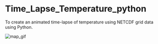 # Time_Lapse_Temperature_python
To create an animated time-lapse of temperature using NETCDF grid data using Python.



![map_gif](https://user-images.githubusercontent.com/67474853/126033867-e046e0f7-aeda-416b-8206-ce82b4ac4712.gif)

